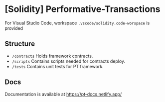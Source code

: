 # [Solidity] Performative-Transactions 

For Visual Studio Code, workspace `.vscode/solidity.code-worspace` is provided


## Structure
- `/contracts` Holds framework contracts.
- `/scripts` Contains scripts needed for contracts deploy.
- `/tests` Contains unit tests for PT framework.

## Docs
Documentation is available at https://pt-docs.netlify.app/